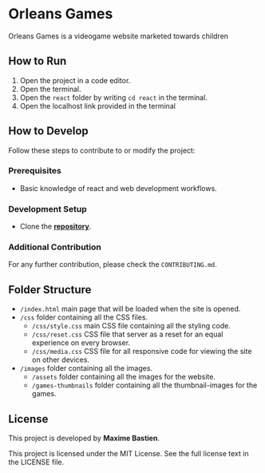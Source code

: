 # Orleans Games
Orleans Games is a videogame website marketed towards children

## How to Run
1. Open the project in a code editor.
2. Open the terminal.
3. Open the `react` folder by writing `cd react` in the terminal.
4. Open the localhost link provided in the terminal  

## How to Develop
Follow these steps to contribute to or modify the project:
### Prerequisites
 - Basic knowledge of react and web development workflows.
### Development Setup
- Clone the [**repository**](https://github.com/MaximeBastien04/orleans-games.git).
### Additional Contribution
For any further contribution, please check the `CONTRIBUTING.md`.

## Folder Structure
- `/index.html` main page that will be loaded when the site is opened.
- `/css` folder containing all the CSS files.
    - `/css/style.css` main CSS file containing all the styling code.
    - `/css/reset.css` CSS file that server as a reset for an equal experience on every browser.
    - `/css/media.css` CSS file for all responsive code for viewing the site on other devices.
- `/images` folder containing all the images.
    - `/assets` folder containing all the images for the website.
    - `/games-thumbnails` folder containing all the thumbnail-images for the games.

## License
This project is developed by **Maxime Bastien**.

This project is licensed under the MIT License. See the full license text in the LICENSE file.